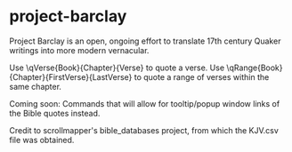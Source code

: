 # project-barclay
Project Barclay is an open, ongoing effort to translate 17th century Quaker writings into more modern vernacular.

Use \qVerse{Book}{Chapter}{Verse} to quote a verse.
Use \qRange{Book}{Chapter}{FirstVerse}{LastVerse} to quote a range of verses within the same chapter.

Coming soon: Commands that will allow for tooltip/popup window links of the Bible quotes instead.

Credit to scrollmapper's bible_databases project, from which the KJV.csv file was obtained.